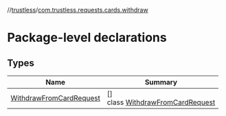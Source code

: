 //[trustless](../../index.md)/[com.trustless.requests.cards.withdraw](index.md)

# Package-level declarations

## Types

| Name | Summary |
|---|---|
| [WithdrawFromCardRequest](-withdraw-from-card-request/index.md) | []<br>class [WithdrawFromCardRequest](-withdraw-from-card-request/index.md) |
